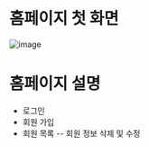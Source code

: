 # 홈페이지 첫 화면
![image](https://user-images.githubusercontent.com/101377686/181665069-a3f14dfd-e135-4187-92e6-09bc257d081f.png)

# 홈페이지 설명
- 로그인
- 회원 가입
- 회원 목록
-- 회원 정보 삭제 및 수정
